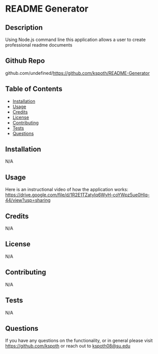 # README Generator
  
## Description
Using Node.js command line this application allows a user to create professional readme documents
## Github Repo
github.com/undefined/https://github.com/kspoth/README-Generator
## Table of Contents
* [Installation](#installation)
* [Usage](#usage)
* [Credits](#credits)
* [License](#license)
* [Contributing](#contributing)
* [Tests](tests)
* [Questions](#questions)
## Installation
N/A
## Usage
Here is an instructional video of how the application works: https://drive.google.com/file/d/1R2E1TZatyIq6WyH-coYWpz5ue0Hlq-44/view?usp=sharing
## Credits
N/A
## License
N/A
## Contributing

N/A
## Tests
N/A

## Questions
If you have any questions on the functionality, or in general please visit https://github.com/kspoth or reach out to kspoth08@su.edu
